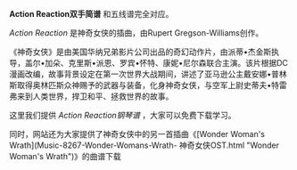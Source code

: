 

**Action Reaction双手简谱** 和五线谱完全对应。

_Action Reaction_ 是神奇女侠的插曲，由Rupert Gregson-Williams创作。

《神奇女侠》是由美国华纳兄弟影片公司出品的奇幻动作片，由派蒂•杰金斯执导，盖尔•加朵、克里斯•派恩、罗宾•怀特、康妮•尼尔森联合主演。该片根据DC漫画改编，故事背景设定在第一次世界大战期间，讲述了亚马逊公主戴安娜•普林斯取得奥林匹斯众神赐予的武器与装备，化身神奇女侠，与空军上尉史蒂夫•特雷弗来到人类世界，捍卫和平、拯救世界的故事。

这里我们提供 _Action Reaction钢琴谱_ ，大家可以免费下载学习。

同时，网站还为大家提供了神奇女侠中的另一首插曲《[Wonder Woman's Wrath](Music-8267-Wonder-Womans-Wrath-
神奇女侠OST.html "Wonder Woman's Wrath")》的曲谱下载

